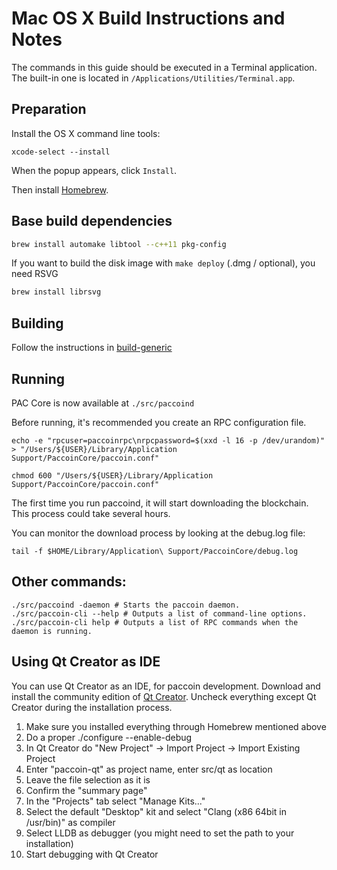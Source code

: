 Mac OS X Build Instructions and Notes
====================================
The commands in this guide should be executed in a Terminal application.
The built-in one is located in `/Applications/Utilities/Terminal.app`.

Preparation
-----------
Install the OS X command line tools:

`xcode-select --install`

When the popup appears, click `Install`.

Then install [Homebrew](https://brew.sh).

Base build dependencies
-----------------------

```bash
brew install automake libtool --c++11 pkg-config
```

If you want to build the disk image with `make deploy` (.dmg / optional), you need RSVG
```bash
brew install librsvg
```

Building
--------

Follow the instructions in [build-generic](build-generic.md)

Running
-------

PAC Core is now available at `./src/paccoind`

Before running, it's recommended you create an RPC configuration file.

    echo -e "rpcuser=paccoinrpc\nrpcpassword=$(xxd -l 16 -p /dev/urandom)" > "/Users/${USER}/Library/Application Support/PaccoinCore/paccoin.conf"

    chmod 600 "/Users/${USER}/Library/Application Support/PaccoinCore/paccoin.conf"

The first time you run paccoind, it will start downloading the blockchain. This process could take several hours.

You can monitor the download process by looking at the debug.log file:

    tail -f $HOME/Library/Application\ Support/PaccoinCore/debug.log

Other commands:
-------

    ./src/paccoind -daemon # Starts the paccoin daemon.
    ./src/paccoin-cli --help # Outputs a list of command-line options.
    ./src/paccoin-cli help # Outputs a list of RPC commands when the daemon is running.

Using Qt Creator as IDE
------------------------
You can use Qt Creator as an IDE, for paccoin development.
Download and install the community edition of [Qt Creator](https://www.qt.io/download/).
Uncheck everything except Qt Creator during the installation process.

1. Make sure you installed everything through Homebrew mentioned above
2. Do a proper ./configure --enable-debug
3. In Qt Creator do "New Project" -> Import Project -> Import Existing Project
4. Enter "paccoin-qt" as project name, enter src/qt as location
5. Leave the file selection as it is
6. Confirm the "summary page"
7. In the "Projects" tab select "Manage Kits..."
8. Select the default "Desktop" kit and select "Clang (x86 64bit in /usr/bin)" as compiler
9. Select LLDB as debugger (you might need to set the path to your installation)
10. Start debugging with Qt Creator
